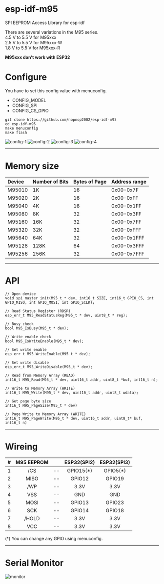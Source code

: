 # esp-idf-m95
SPI EEPROM Access Library for esp-idf   

There are several variations in the M95 series.   
4.5 V to 5.5 V for M95xxx   
2.5 V to 5.5 V for M95xxx-W   
1.8 V to 5.5 V for M95xxx-R   

__M95xxx don't work with ESP32__

# Configure
You have to set this config value with menuconfig.   
- CONFIG_MODEL   
- CONFIG_SPI   
- CONFIG_CS_GPIO   

```
git clone https://github.com/nopnop2002/esp-idf-m95
cd esp-idf-m95
make menuconfig
make flash
```

![config-1](https://user-images.githubusercontent.com/6020549/96329346-f4950100-1086-11eb-88f9-57d31933c1c3.jpg)
![config-2](https://user-images.githubusercontent.com/6020549/96329347-f78ff180-1086-11eb-9ee7-3c7209b01a60.jpg)
![config-3](https://user-images.githubusercontent.com/6020549/96329349-fb237880-1086-11eb-9b69-e1c7b3bd3762.jpg)
![config-4](https://user-images.githubusercontent.com/6020549/96329351-fced3c00-1086-11eb-92e5-1f4bcdbeda8b.jpg)

---

# Memory size

|Device|Number of Bits|Bytes of Page|Address range|
|:---|:---|:---|:---|
|M95010|1K|16|0x00-0x7F|
|M95020|2K|16|0x00-0xFF|
|M95040|4K|16|0x00-0x1FF|
|M95080|8K|32|0x00-0x3FF|
|M95160|16K|32|0x00-0x7FF|
|M95320|32K|32|0x00-0xFFF|
|M95640|64K|32|0x00-0x1FFF|
|M95128|128K|64|0x00-0x3FFF|
|M95256|256K|32|0x00-0x7FFF|

---

# API
```
// Open device
void spi_master_init(M95_t * dev, int16_t SIZE, int16_t GPIO_CS, int GPIO_MISO, int GPIO_MOSI, int GPIO_SCLK);

// Read Status Register (RDSR)
esp_err_t M95_ReadStatusReg(M95_t * dev, uint8_t * reg);

// Busy check
bool M95_IsBusy(M95_t * dev);

// Write enable check
bool M95_IsWriteEnable(M95_t * dev);

// Set write enable
esp_err_t M95_WriteEnable(M95_t * dev);

// Set write disable
esp_err_t M95_WriteDisable(M95_t * dev);

// Read from Memory Array (READ)
int16_t M95_Read(M95_t * dev, uint16_t addr, uint8_t *buf, int16_t n);

// Write to Memory Array (WRITE)
int16_t M95_Write(M95_t * dev, uint16_t addr, uint8_t wdata);

// Get page byte size
int16_t M95_PageSize(M95_t * dev)

// Page Write to Memory Array (WRITE)
int16_t M95_PageWrite(M95_t * dev, uint16_t addr, uint8_t* buf, int16_t n)
```

---

# Wireing  

|#|M95 EEPROM||ESP32(SPI2)|ESP32(SPI3)
|:-:|:-:|:-:|:-:|:-:|
|1|/CS|--|GPIO15(*)|GPIO5(*)|
|2|MISO|--|GPIO12|GPIO19|
|3|/WP|--|3.3V|3.3V|
|4|VSS|--|GND|GND|
|5|MOSI|--|GPIO13|GPIO23|
|6|SCK|--|GPIO14|GPIO18|
|7|/HOLD|--|3.3V|3.3V|
|8|VCC|--|3.3V|3.3V|

(*) You can change any GPIO using menuconfig.   

---

# Serial Monitor   
![monitor](https://user-images.githubusercontent.com/6020549/96329356-09719480-1087-11eb-85b3-0601f77a3772.jpg)
